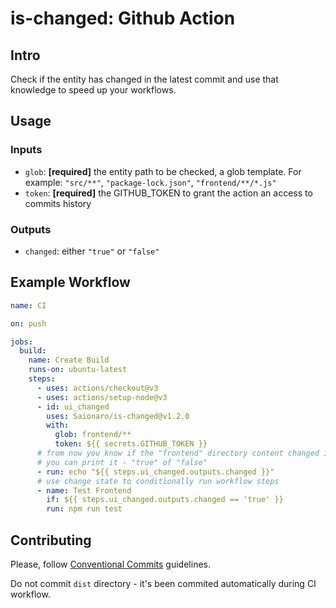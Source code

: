 # is-changed: Github Action

## Intro

Check if the entity has changed in the latest commit and use that knowledge to speed up your workflows.

## Usage

### Inputs

- `glob`: **[required]** the entity path to be checked, a glob template. For example: `"src/**"`, `"package-lock.json"`, `"frontend/**/*.js"`
- `token`: **[required]** the GITHUB_TOKEN to grant the action an access to commits history

### Outputs

- `changed`: either `"true"` or `"false"`

## Example Workflow

```yaml
name: CI

on: push

jobs:
  build:
    name: Create Build
    runs-on: ubuntu-latest
    steps:
      - uses: actions/checkout@v3
      - uses: actions/setup-node@v3
      - id: ui_changed
        uses: Saionaro/is-changed@v1.2.0
        with:
          glob: frontend/**
          token: ${{ secrets.GITHUB_TOKEN }}
      # from now you know if the "frontend" directory content changed in the commit
      # you can print it - "true" of "false"
      - run: echo "${{ steps.ui_changed.outputs.changed }}"
      # use change state to conditionally run workflow steps
      - name: Test Frontend
        if: ${{ steps.ui_changed.outputs.changed == 'true' }}
        run: npm run test
```

## Contributing

Please, follow [Conventional Commits](https://www.conventionalcommits.org/) guidelines.

Do not commit `dist` directory - it's been commited automatically during CI workflow.
